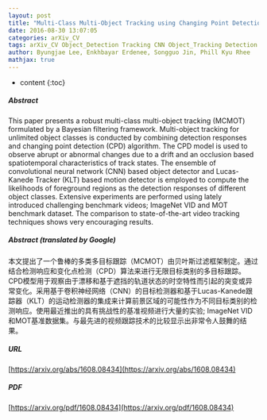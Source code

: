 ```yaml
---
layout: post
title: "Multi-Class Multi-Object Tracking using Changing Point Detection"
date: 2016-08-30 13:07:05
categories: arXiv_CV
tags: arXiv_CV Object_Detection Tracking CNN Object_Tracking Detection
author: Byungjae Lee, Enkhbayar Erdenee, Songguo Jin, Phill Kyu Rhee
mathjax: true
---
```


* content
{:toc}

##### Abstract
This paper presents a robust multi-class multi-object tracking (MCMOT) formulated by a Bayesian filtering framework. Multi-object tracking for unlimited object classes is conducted by combining detection responses and changing point detection (CPD) algorithm. The CPD model is used to observe abrupt or abnormal changes due to a drift and an occlusion based spatiotemporal characteristics of track states. The ensemble of convolutional neural network (CNN) based object detector and Lucas-Kanede Tracker (KLT) based motion detector is employed to compute the likelihoods of foreground regions as the detection responses of different object classes. Extensive experiments are performed using lately introduced challenging benchmark videos; ImageNet VID and MOT benchmark dataset. The comparison to state-of-the-art video tracking techniques shows very encouraging results.

##### Abstract (translated by Google)
本文提出了一个鲁棒的多类多目标跟踪（MCMOT）由贝叶斯过滤框架制定。通过结合检测响应和变化点检测（CPD）算法来进行无限目标类别的多目标跟踪。 CPD模型用于观察由于漂移和基于遮挡的轨道状态的时空特性而引起的突变或异常变化。采用基于卷积神经网络（CNN）的目标检测器和基于Lucas-Kanede跟踪器（KLT）的运动检测器的集成来计算前景区域的可能性作为不同目标类别的检测响应。使用最近推出的具有挑战性的基准视频进行大量的实验; ImageNet VID和MOT基准数据集。与最先进的视频跟踪技术的比较显示出非常令人鼓舞的结果。

##### URL
[https://arxiv.org/abs/1608.08434](https://arxiv.org/abs/1608.08434)

##### PDF
[https://arxiv.org/pdf/1608.08434](https://arxiv.org/pdf/1608.08434)


